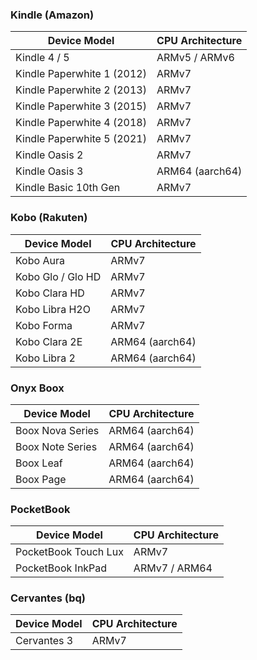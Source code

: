 ### Kindle (Amazon)

| Device Model                 | CPU Architecture   |
|-----------------------------|--------------------|
| Kindle 4 / 5                | ARMv5 / ARMv6      |
| Kindle Paperwhite 1 (2012)  | ARMv7              |
| Kindle Paperwhite 2 (2013)  | ARMv7              |
| Kindle Paperwhite 3 (2015)  | ARMv7              |
| Kindle Paperwhite 4 (2018)  | ARMv7              |
| Kindle Paperwhite 5 (2021)  | ARMv7              |
| Kindle Oasis 2              | ARMv7              |
| Kindle Oasis 3              | ARM64 (aarch64)    |
| Kindle Basic 10th Gen       | ARMv7              |

### Kobo (Rakuten)

| Device Model                 | CPU Architecture   |
|-----------------------------|--------------------|
| Kobo Aura                   | ARMv7              |
| Kobo Glo / Glo HD           | ARMv7              |
| Kobo Clara HD               | ARMv7              |
| Kobo Libra H2O              | ARMv7              |
| Kobo Forma                  | ARMv7              |
| Kobo Clara 2E               | ARM64 (aarch64)    |
| Kobo Libra 2                | ARM64 (aarch64)    |

### Onyx Boox

| Device Model                 | CPU Architecture   |
|-----------------------------|--------------------|
| Boox Nova Series            | ARM64 (aarch64)    |
| Boox Note Series            | ARM64 (aarch64)    |
| Boox Leaf                   | ARM64 (aarch64)    |
| Boox Page                   | ARM64 (aarch64)    |

### PocketBook

| Device Model                 | CPU Architecture   |
|-----------------------------|--------------------|
| PocketBook Touch Lux        | ARMv7              |
| PocketBook InkPad           | ARMv7 / ARM64      |

### Cervantes (bq)

| Device Model                 | CPU Architecture   |
|-----------------------------|--------------------|
| Cervantes 3                 | ARMv7              |
